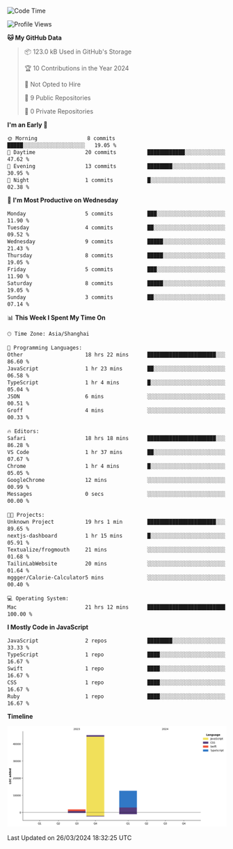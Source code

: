 <!--
**PascalDai/PascalDai** is a ✨ _special_ ✨ repository because its `README.md` (this file) appears on your GitHub profile.

Here are some ideas to get you started:

- 🔭 I’m currently working on ...
- 🌱 I’m currently learning ...
- 👯 I’m looking to collaborate on ...
- 🤔 I’m looking for help with ...
- 💬 Ask me about ...
- 📫 How to reach me: ...
- 😄 Pronouns: ...
- ⚡ Fun fact: ...
-->

<!--START_SECTION:waka-->
![Code Time](http://img.shields.io/badge/Code%20Time-304%20hrs%206%20mins-blue)

![Profile Views](http://img.shields.io/badge/Profile%20Views-0-blue)

**🐱 My GitHub Data** 

> 📦 123.0 kB Used in GitHub's Storage 
 > 
> 🏆 10 Contributions in the Year 2024
 > 
> 🚫 Not Opted to Hire
 > 
> 📜 9 Public Repositories 
 > 
> 🔑 0 Private Repositories 
 > 
**I'm an Early 🐤** 

```text
🌞 Morning                8 commits           █████░░░░░░░░░░░░░░░░░░░░   19.05 % 
🌆 Daytime                20 commits          ████████████░░░░░░░░░░░░░   47.62 % 
🌃 Evening                13 commits          ████████░░░░░░░░░░░░░░░░░   30.95 % 
🌙 Night                  1 commits           █░░░░░░░░░░░░░░░░░░░░░░░░   02.38 % 
```
📅 **I'm Most Productive on Wednesday** 

```text
Monday                   5 commits           ███░░░░░░░░░░░░░░░░░░░░░░   11.90 % 
Tuesday                  4 commits           ██░░░░░░░░░░░░░░░░░░░░░░░   09.52 % 
Wednesday                9 commits           █████░░░░░░░░░░░░░░░░░░░░   21.43 % 
Thursday                 8 commits           █████░░░░░░░░░░░░░░░░░░░░   19.05 % 
Friday                   5 commits           ███░░░░░░░░░░░░░░░░░░░░░░   11.90 % 
Saturday                 8 commits           █████░░░░░░░░░░░░░░░░░░░░   19.05 % 
Sunday                   3 commits           ██░░░░░░░░░░░░░░░░░░░░░░░   07.14 % 
```


📊 **This Week I Spent My Time On** 

```text
🕑︎ Time Zone: Asia/Shanghai

💬 Programming Languages: 
Other                    18 hrs 22 mins      ██████████████████████░░░   86.60 % 
JavaScript               1 hr 23 mins        ██░░░░░░░░░░░░░░░░░░░░░░░   06.58 % 
TypeScript               1 hr 4 mins         █░░░░░░░░░░░░░░░░░░░░░░░░   05.04 % 
JSON                     6 mins              ░░░░░░░░░░░░░░░░░░░░░░░░░   00.51 % 
Groff                    4 mins              ░░░░░░░░░░░░░░░░░░░░░░░░░   00.33 % 

🔥 Editors: 
Safari                   18 hrs 18 mins      ██████████████████████░░░   86.28 % 
VS Code                  1 hr 37 mins        ██░░░░░░░░░░░░░░░░░░░░░░░   07.67 % 
Chrome                   1 hr 4 mins         █░░░░░░░░░░░░░░░░░░░░░░░░   05.05 % 
GoogleChrome             12 mins             ░░░░░░░░░░░░░░░░░░░░░░░░░   00.99 % 
Messages                 0 secs              ░░░░░░░░░░░░░░░░░░░░░░░░░   00.00 % 

🐱‍💻 Projects: 
Unknown Project          19 hrs 1 min        ██████████████████████░░░   89.65 % 
nextjs-dashboard         1 hr 15 mins        █░░░░░░░░░░░░░░░░░░░░░░░░   05.91 % 
Textualize/frogmouth     21 mins             ░░░░░░░░░░░░░░░░░░░░░░░░░   01.68 % 
TailinLabWebsite         20 mins             ░░░░░░░░░░░░░░░░░░░░░░░░░   01.64 % 
mggger/Calorie-Calculator5 mins              ░░░░░░░░░░░░░░░░░░░░░░░░░   00.40 % 

💻 Operating System: 
Mac                      21 hrs 12 mins      █████████████████████████   100.00 % 
```

**I Mostly Code in JavaScript** 

```text
JavaScript               2 repos             ████████░░░░░░░░░░░░░░░░░   33.33 % 
TypeScript               1 repo              ████░░░░░░░░░░░░░░░░░░░░░   16.67 % 
Swift                    1 repo              ████░░░░░░░░░░░░░░░░░░░░░   16.67 % 
CSS                      1 repo              ████░░░░░░░░░░░░░░░░░░░░░   16.67 % 
Ruby                     1 repo              ████░░░░░░░░░░░░░░░░░░░░░   16.67 % 
```



**Timeline**

![Lines of Code chart](https://raw.githubusercontent.com/PascalDai/PascalDai/main/assets/bar_graph.png)


 Last Updated on 26/03/2024 18:32:25 UTC
<!--END_SECTION:waka-->

